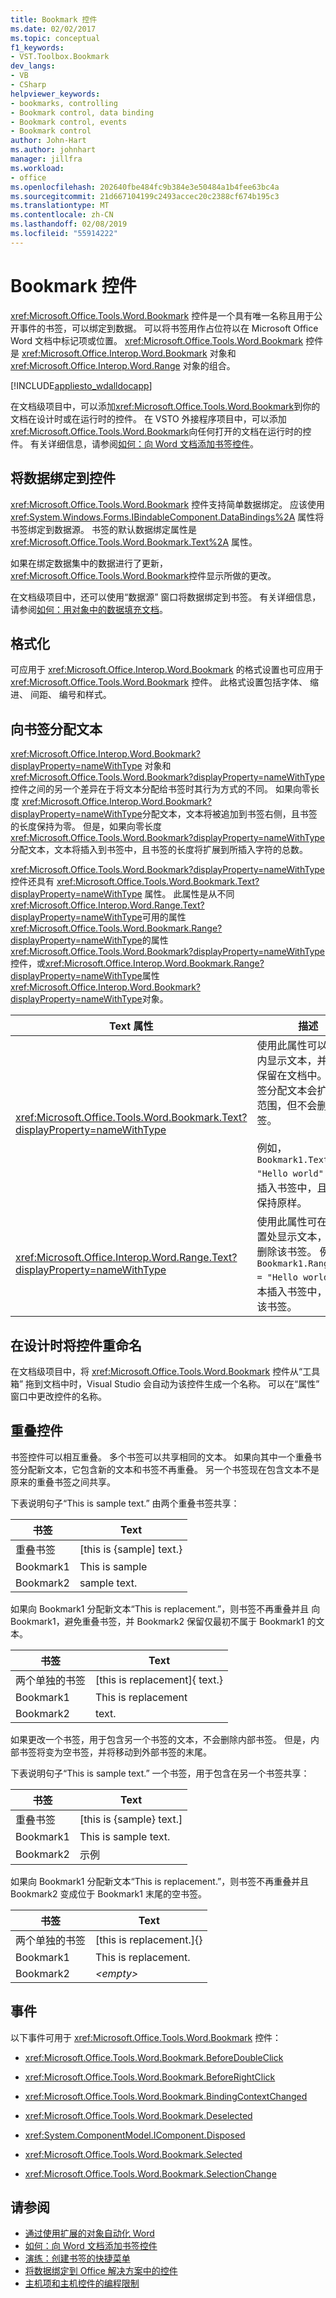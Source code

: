 ```yaml
---
title: Bookmark 控件
ms.date: 02/02/2017
ms.topic: conceptual
f1_keywords:
- VST.Toolbox.Bookmark
dev_langs:
- VB
- CSharp
helpviewer_keywords:
- bookmarks, controlling
- Bookmark control, data binding
- Bookmark control, events
- Bookmark control
author: John-Hart
ms.author: johnhart
manager: jillfra
ms.workload:
- office
ms.openlocfilehash: 202640fbe484fc9b384e3e50484a1b4fee63bc4a
ms.sourcegitcommit: 21d667104199c2493accec20c2388cf674b195c3
ms.translationtype: MT
ms.contentlocale: zh-CN
ms.lasthandoff: 02/08/2019
ms.locfileid: "55914222"
---
```

# <a name="bookmark-control"></a>Bookmark 控件
  <xref:Microsoft.Office.Tools.Word.Bookmark> 控件是一个具有唯一名称且用于公开事件的书签，可以绑定到数据。 可以将书签用作占位符以在 Microsoft Office Word 文档中标记项或位置。 <xref:Microsoft.Office.Tools.Word.Bookmark> 控件是 <xref:Microsoft.Office.Interop.Word.Bookmark> 对象和 <xref:Microsoft.Office.Interop.Word.Range> 对象的组合。

 [!INCLUDE[appliesto_wdalldocapp](../vsto/includes/appliesto-wdalldocapp-md.md)]

 在文档级项目中，可以添加<xref:Microsoft.Office.Tools.Word.Bookmark>到你的文档在设计时或在运行时的控件。 在 VSTO 外接程序项目中，可以添加<xref:Microsoft.Office.Tools.Word.Bookmark>向任何打开的文档在运行时的控件。 有关详细信息，请参阅[如何：向 Word 文档添加书签控件](../vsto/how-to-add-bookmark-controls-to-word-documents.md)。

## <a name="bind-data-to-the-control"></a>将数据绑定到控件
 <xref:Microsoft.Office.Tools.Word.Bookmark> 控件支持简单数据绑定。 应该使用 <xref:System.Windows.Forms.IBindableComponent.DataBindings%2A> 属性将书签绑定到数据源。 书签的默认数据绑定属性是 <xref:Microsoft.Office.Tools.Word.Bookmark.Text%2A> 属性。

 如果在绑定数据集中的数据进行了更新，<xref:Microsoft.Office.Tools.Word.Bookmark>控件显示所做的更改。

 在文档级项目中，还可以使用“数据源”  窗口将数据绑定到书签。 有关详细信息，请参阅[如何：用对象中的数据填充文档](../vsto/how-to-populate-documents-with-data-from-objects.md)。

## <a name="formatting"></a>格式化
 可应用于 <xref:Microsoft.Office.Interop.Word.Bookmark> 的格式设置也可应用于 <xref:Microsoft.Office.Tools.Word.Bookmark> 控件。 此格式设置包括字体、 缩进、 间距、 编号和样式。

## <a name="assign-text-to-the-bookmark"></a>向书签分配文本
 <xref:Microsoft.Office.Interop.Word.Bookmark?displayProperty=nameWithType> 对象和 <xref:Microsoft.Office.Tools.Word.Bookmark?displayProperty=nameWithType> 控件之间的另一个差异在于将文本分配给书签时其行为方式的不同。 如果向零长度 <xref:Microsoft.Office.Interop.Word.Bookmark?displayProperty=nameWithType>分配文本，文本将被追加到书签右侧，且书签的长度保持为零。 但是，如果向零长度 <xref:Microsoft.Office.Tools.Word.Bookmark?displayProperty=nameWithType>分配文本，文本将插入到书签中，且书签的长度将扩展到所插入字符的总数。

 <xref:Microsoft.Office.Tools.Word.Bookmark?displayProperty=nameWithType> 控件还具有 <xref:Microsoft.Office.Tools.Word.Bookmark.Text?displayProperty=nameWithType> 属性。 此属性是从不同<xref:Microsoft.Office.Interop.Word.Range.Text?displayProperty=nameWithType>可用的属性<xref:Microsoft.Office.Tools.Word.Bookmark.Range?displayProperty=nameWithType>的属性<xref:Microsoft.Office.Tools.Word.Bookmark?displayProperty=nameWithType>控件，或<xref:Microsoft.Office.Interop.Word.Bookmark.Range?displayProperty=nameWithType>属性<xref:Microsoft.Office.Interop.Word.Bookmark?displayProperty=nameWithType>对象。

|Text 属性|描述|
|-------------------|-----------------|
|<xref:Microsoft.Office.Tools.Word.Bookmark.Text?displayProperty=nameWithType>|使用此属性可以在书签内显示文本，并使书签保留在文档中。 向书签分配文本会扩展书签范围，但不会删除书签。<br /><br /> 例如， `Bookmark1.Text = "Hello world"` 将文本插入书签中，且使书签保持原样。|
|<xref:Microsoft.Office.Interop.Word.Range.Text?displayProperty=nameWithType>|使用此属性可在书签位置处显示文本，并自动删除该书签。 例如， `Bookmark1.Range.Text = "Hello world"` 将文本插入书签中，并删除该书签。|

## <a name="rename-the-control-at-design-time"></a>在设计时将控件重命名
 在文档级项目中，将 <xref:Microsoft.Office.Tools.Word.Bookmark> 控件从“工具箱”  拖到文档中时，Visual Studio 会自动为该控件生成一个名称。 可以在“属性”  窗口中更改控件的名称。

## <a name="overlapping-controls"></a>重叠控件
 书签控件可以相互重叠。 多个书签可以共享相同的文本。 如果向其中一个重叠书签分配新文本，它包含新的文本和书签不再重叠。 另一个书签现在包含文本不是原来的重叠书签之间共享。

 下表说明句子“This is sample text.” 由两个重叠书签共享：

|书签|Text|
|--------------|----------|
|重叠书签|[this is {sample] text.}|
|Bookmark1|This is sample|
|Bookmark2|sample text.|

 如果向 Bookmark1 分配新文本“This is replacement.”，则书签不再重叠并且 向 Bookmark1，避免重叠书签，并 Bookmark2 保留仅最初不属于 Bookmark1 的文本。

|书签|Text|
|--------------|----------|
|两个单独的书签|[this is replacement]{ text.}|
|Bookmark1|This is replacement|
|Bookmark2|text.|

如果更改一个书签，用于包含另一个书签的文本，不会删除内部书签。 但是，内部书签将变为空书签，并将移动到外部书签的末尾。

下表说明句子“This is sample text.” 一个书签，用于包含在另一个书签共享：

|书签|Text|
|--------------|----------|
|重叠书签|[this is {sample} text.]|
|Bookmark1|This is sample text.|
|Bookmark2|示例|

 如果向 Bookmark1 分配新文本“This is replacement.”，则书签不再重叠并且 Bookmark2 变成位于 Bookmark1 末尾的空书签。

|书签|Text|
|--------------|----------|
|两个单独的书签|[this is replacement.]{}|
|Bookmark1|This is replacement.|
|Bookmark2|*\<empty>*|

## <a name="events"></a>事件

以下事件可用于 <xref:Microsoft.Office.Tools.Word.Bookmark> 控件：

-   <xref:Microsoft.Office.Tools.Word.Bookmark.BeforeDoubleClick>

-   <xref:Microsoft.Office.Tools.Word.Bookmark.BeforeRightClick>

-   <xref:Microsoft.Office.Tools.Word.Bookmark.BindingContextChanged>

-   <xref:Microsoft.Office.Tools.Word.Bookmark.Deselected>

-   <xref:System.ComponentModel.IComponent.Disposed>

-   <xref:Microsoft.Office.Tools.Word.Bookmark.Selected>

-   <xref:Microsoft.Office.Tools.Word.Bookmark.SelectionChange>

## <a name="see-also"></a>请参阅

- [通过使用扩展的对象自动化 Word](../vsto/automating-word-by-using-extended-objects.md)
- [如何：向 Word 文档添加书签控件](../vsto/how-to-add-bookmark-controls-to-word-documents.md)
- [演练：创建书签的快捷菜单](../vsto/walkthrough-creating-shortcut-menus-for-bookmarks.md)
- [将数据绑定到 Office 解决方案中的控件](../vsto/binding-data-to-controls-in-office-solutions.md)
- [主机项和主机控件的编程限制](../vsto/programmatic-limitations-of-host-items-and-host-controls.md)